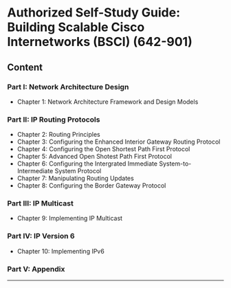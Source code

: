 # Authorized Self-Study Guide: Building Scalable Cisco Internetworks (BSCI) (642-901)

## Content

### Part I: Network Architecture Design

* Chapter 1: Network Architecture Framework and Design Models

### Part II: IP Routing Protocols

* Chapter 2: Routing Principles
* Chapter 3: Configuring the Enhanced Interior Gateway Routing Protocol
* Chapter 4: Configuring the Open Shortest Path First Protocol
* Chapter 5: Advanced Open Shotest Path First Protocol
* Chapter 6: Configuring the Intergrated Immediate System-to-Intermediate System Protocol
* Chapter 7: Manipulating Routing Updates
* Chapter 8: Configuring the Border Gateway Protocol

### Part III: IP Multicast

* Chapter 9: Implementing IP Multicast

### Part IV: IP Version 6

* Chapter 10: Implementing IPv6

### Part V: Appendix

---
